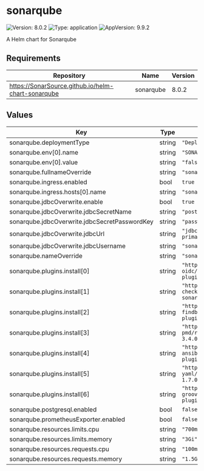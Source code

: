 # sonarqube

![Version: 8.0.2](https://img.shields.io/badge/Version-8.0.2-informational?style=flat-square) ![Type: application](https://img.shields.io/badge/Type-application-informational?style=flat-square) ![AppVersion: 9.9.2](https://img.shields.io/badge/AppVersion-9.9.2-informational?style=flat-square)

A Helm chart for Sonarqube

## Requirements

| Repository | Name | Version |
|------------|------|---------|
| https://SonarSource.github.io/helm-chart-sonarqube | sonarqube | 8.0.2 |

## Values

| Key | Type | Default | Description |
|-----|------|---------|-------------|
| sonarqube.deploymentType | string | `"Deployment"` |  |
| sonarqube.env[0].name | string | `"SONAR_TELEMETRY_ENABLE"` |  |
| sonarqube.env[0].value | string | `"false"` |  |
| sonarqube.fullnameOverride | string | `"sonar"` |  |
| sonarqube.ingress.enabled | bool | `true` |  |
| sonarqube.ingress.hosts[0].name | string | `"sonar.example.com"` |  |
| sonarqube.jdbcOverwrite.enable | bool | `true` |  |
| sonarqube.jdbcOverwrite.jdbcSecretName | string | `"postgresql-pguser-sonar"` |  |
| sonarqube.jdbcOverwrite.jdbcSecretPasswordKey | string | `"password"` |  |
| sonarqube.jdbcOverwrite.jdbcUrl | string | `"jdbc:postgresql://postgresql-primary.sonar:5432/sonar?socketTimeout=1500"` |  |
| sonarqube.jdbcOverwrite.jdbcUsername | string | `"sonar"` |  |
| sonarqube.nameOverride | string | `"sonar"` |  |
| sonarqube.plugins.install[0] | string | `"https://github.com/vaulttec/sonar-auth-oidc/releases/download/v2.1.1/sonar-auth-oidc-plugin-2.1.1.jar"` |  |
| sonarqube.plugins.install[1] | string | `"https://github.com/checkstyle/sonar-checkstyle/releases/download/10.12.1/checkstyle-sonar-plugin-10.12.1.jar"` |  |
| sonarqube.plugins.install[2] | string | `"https://github.com/spotbugs/sonar-findbugs/releases/download/4.2.3/sonar-findbugs-plugin-4.2.3.jar"` |  |
| sonarqube.plugins.install[3] | string | `"https://github.com/jborgers/sonar-pmd/releases/download/3.4.0/sonar-pmd-plugin-3.4.0.jar"` |  |
| sonarqube.plugins.install[4] | string | `"https://github.com/sbaudoin/sonar-ansible/releases/download/v2.5.1/sonar-ansible-plugin-2.5.1.jar"` |  |
| sonarqube.plugins.install[5] | string | `"https://github.com/sbaudoin/sonar-yaml/releases/download/v1.7.0/sonar-yaml-plugin-1.7.0.jar"` |  |
| sonarqube.plugins.install[6] | string | `"https://github.com/Inform-Software/sonar-groovy/releases/download/1.8/sonar-groovy-plugin-1.8.jar"` |  |
| sonarqube.postgresql.enabled | bool | `false` |  |
| sonarqube.prometheusExporter.enabled | bool | `false` |  |
| sonarqube.resources.limits.cpu | string | `"700m"` |  |
| sonarqube.resources.limits.memory | string | `"3Gi"` |  |
| sonarqube.resources.requests.cpu | string | `"100m"` |  |
| sonarqube.resources.requests.memory | string | `"1.5Gi"` |  |


